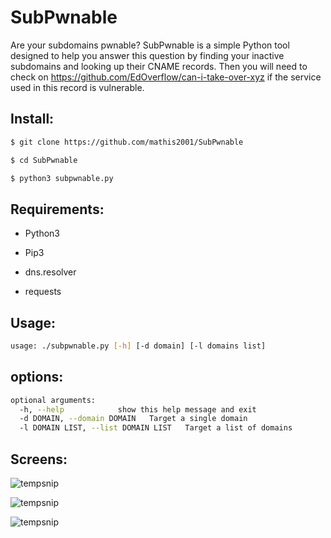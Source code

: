 # SubPwnable

Are your subdomains pwnable? SubPwnable is a simple Python tool designed to help you answer this question by finding your inactive subdomains and looking up their CNAME records. Then you will need to check on https://github.com/EdOverflow/can-i-take-over-xyz if the service used in this record is vulnerable.

## Install:
```bash
$ git clone https://github.com/mathis2001/SubPwnable

$ cd SubPwnable

$ python3 subpwnable.py
```
## Requirements:

- Python3

- Pip3

- dns.resolver

- requests


## Usage:
```bash
usage: ./subpwnable.py [-h] [-d domain] [-l domains list]
```
## options:
```bash
optional arguments:
  -h, --help            show this help message and exit
  -d DOMAIN, --domain DOMAIN   Target a single domain
  -l DOMAIN LIST, --list DOMAIN LIST   Target a list of domains

```

## Screens:

![tempsnip](https://user-images.githubusercontent.com/40497633/177731564-c77d24eb-4906-4494-9138-f39e02619daa.png)

![tempsnip](https://user-images.githubusercontent.com/40497633/177732494-ad9dc598-e811-43e2-93e6-7b18aac11e23.png)

![tempsnip](https://user-images.githubusercontent.com/40497633/177736919-bec0c473-879c-449c-aa0b-dae0f5e79429.png)

